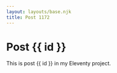 ```yaml
---
layout: layouts/base.njk
title: Post 1172
---
```


# Post {{ id }}

This is post {{ id }} in my Eleventy project.

